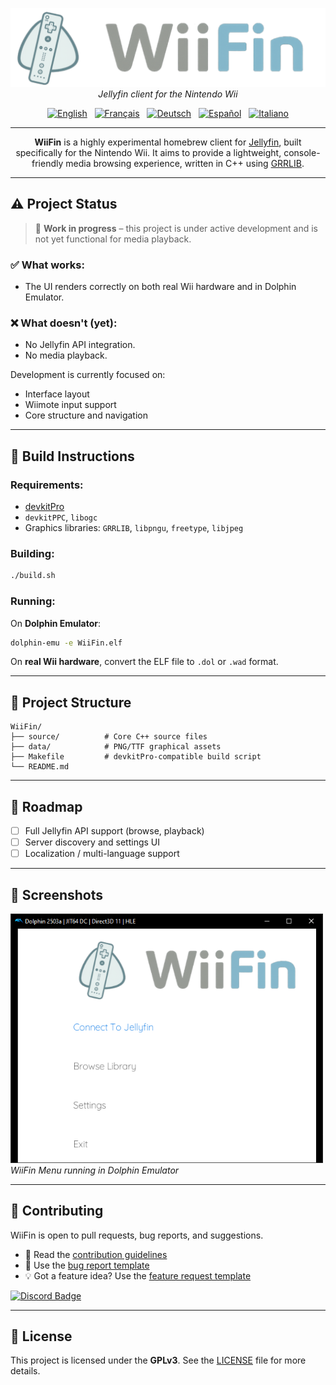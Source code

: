 <p align="center">
  <img src="https://raw.githubusercontent.com/fabienmillet/WiiFin/refs/heads/main/assets/logo_wiifin_banner.png" alt="WiiFin logo" width="600"/><br>
  <em>Jellyfin client for the Nintendo Wii</em>
</p>

<p align="center">
  <a href="../README.md"><img src="https://flagcdn.com/w40/gb.png" width="28" alt="English"/></a>
  &nbsp;
  <a href="README/README.fr.md"><img src="https://flagcdn.com/w40/fr.png" width="28" alt="Français"/></a>
  &nbsp;
  <a href="README/README.de.md"><img src="https://flagcdn.com/w40/de.png" width="28" alt="Deutsch"/></a>
  &nbsp;
  <a href="README/README.es.md"><img src="https://flagcdn.com/w40/es.png" width="28" alt="Español"/></a>
  &nbsp;
  <a href="README/README.it.md"><img src="https://flagcdn.com/w40/it.png" width="28" alt="Italiano"/></a>
</p>

---

<p align="center">
<strong>WiiFin</strong> is a highly experimental homebrew client for <a href="https://jellyfin.org">Jellyfin</a>, built specifically for the Nintendo Wii.  
It aims to provide a lightweight, console-friendly media browsing experience, written in C++ using <a href="https://github.com/GRRLIB/GRRLIB">GRRLIB</a>.
</p>

---

## ⚠️ Project Status

> 🚧 **Work in progress** – this project is under active development and is not yet functional for media playback.

### ✅ What works:
- The UI renders correctly on both real Wii hardware and in Dolphin Emulator.

### ❌ What doesn't (yet):
- No Jellyfin API integration.
- No media playback.

Development is currently focused on:
- Interface layout
- Wiimote input support
- Core structure and navigation

---

## 🔧 Build Instructions

### Requirements:

- [devkitPro](https://devkitpro.org)
- `devkitPPC`, `libogc`
- Graphics libraries: `GRRLIB`, `libpngu`, `freetype`, `libjpeg`

### Building:

```bash
./build.sh
````

### Running:

On **Dolphin Emulator**:

```bash
dolphin-emu -e WiiFin.elf
```

On **real Wii hardware**, convert the ELF file to `.dol` or `.wad` format.

---

## 📁 Project Structure

```
WiiFin/
├── source/          # Core C++ source files
├── data/            # PNG/TTF graphical assets
├── Makefile         # devkitPro-compatible build script
└── README.md
```

---

## 🚀 Roadmap

* [ ] Full Jellyfin API support (browse, playback)
* [ ] Server discovery and settings UI
* [ ] Localization / multi-language support

---

## 📸 Screenshots

<img src="https://github.com/fabienmillet/WiiFin/blob/main/assets/preview.png?raw=true" alt="WiiFin Menu Screenshot" width="500"/><br> <em>WiiFin Menu running in Dolphin Emulator</em>

---

## 🤝 Contributing

WiiFin is open to pull requests, bug reports, and suggestions.

* 📘 Read the [contribution guidelines](CONTRIBUTING.md)
* 🐛 Use the [bug report template](.github/ISSUE_TEMPLATE/bug_report.md)
* 💡 Got a feature idea? Use the [feature request template](.github/ISSUE_TEMPLATE/feature_request.md)


<a href="https://discord.gg/p9DXfEmUYu">
  <img src="https://img.shields.io/badge/Join%20us%20on%20Discord-5865F2?style=for-the-badge&logo=discord&logoColor=white" alt="Discord Badge"/>
</a>

---

## 📜 License

This project is licensed under the **GPLv3**.
See the [LICENSE](LICENSE) file for more details.
